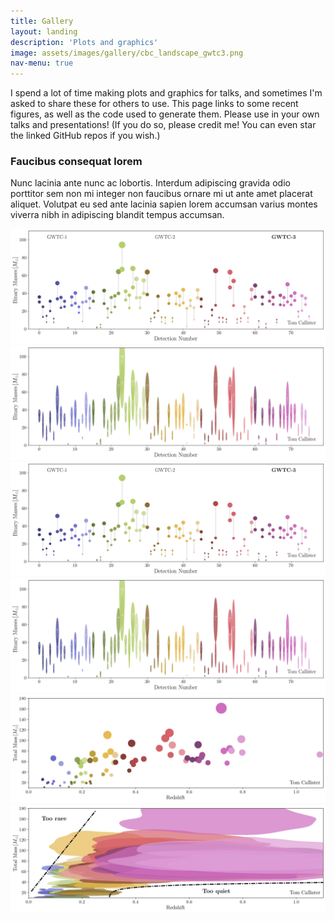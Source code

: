 ```yaml
---
title: Gallery
layout: landing
description: 'Plots and graphics'
image: assets/images/gallery/cbc_landscape_gwtc3.png
nav-menu: true
---
```


<!-- Main -->
<div id="main">

<!-- One -->
<section id="one">
	<div class="inner">
		<p>I spend a lot of time making plots and graphics for talks, and sometimes I'm asked to share these for others to use. This page links to some recent figures, as well as the code used to generate them. Please use in your own talks and presentations! (If you do so, please credit me! You can even star the linked GitHub repos if you wish.)</p>
	</div>
</section>

<div class="box alt">
	<div class="row">
        <div class="4u 12u$(medium)">
            <h3>Faucibus consequat lorem</h3>
            <p>Nunc lacinia ante nunc ac lobortis. Interdum adipiscing gravida odio porttitor sem non mi integer non faucibus ornare mi ut ante amet placerat aliquet. Volutpat eu sed ante lacinia sapien lorem accumsan varius montes viverra nibh in adipiscing blandit tempus accumsan.</p>
        </div>
		<div class="4u"><span class="image fit"><a href="https://github.com/gw-gallery/cbc-landscape" class=image><img src="assets/images/gallery/cbc_landscape_gwtc3.png" alt=""/></a></span></div>
		<div class="4u$"><span class="image fit"><a href="https://github.com/gw-gallery/cbc-landscape" class=image><img src="assets/images/gallery/cbc_landscape_gwtc3_with_errors.png" alt=""/></a></span></div>
    </div>
</div>

<div class="box alt">
	<div class="row 50% uniform">
		<div class="6u"><span class="image fit"><a href="https://github.com/gw-gallery/cbc-landscape" class=image><img src="assets/images/gallery/cbc_landscape_gwtc3.png" alt=""/></a></span></div>
		<div class="6u$"><span class="image fit"><a href="https://github.com/gw-gallery/cbc-landscape" class=image><img src="assets/images/gallery/cbc_landscape_gwtc3_with_errors.png" alt=""/></a></span></div>
    </div>
	<div class="row 50% uniform">
		<div class="6u"><span class="image fit"><a href="https://github.com/gw-gallery/mass-vs-redshift-pollock-plot" class=image><img src="assets/images/gallery/mass_v_redshift_pollock_plot.jpeg" alt="" /></a></span></div>
		<div class="6u$"><span class="image fit"><a href="https://github.com/gw-gallery/mass-vs-redshift-pollock-plot" class=image><img src="assets/images/gallery/mass_v_redshift_pollock_plot_with_errors_annotated.jpeg" alt="" /></a></span></div>
    </div>
	<div class="row 50% uniform">
		<div class="6u"><span class="image fit"><a href="https://github.com/gw-gallery/hierarchical-inference-demo" class=image><img src="assets/images/gallery/inference.mp4" alt="" /></a></span></div>
    </div>
</div>

</div>
